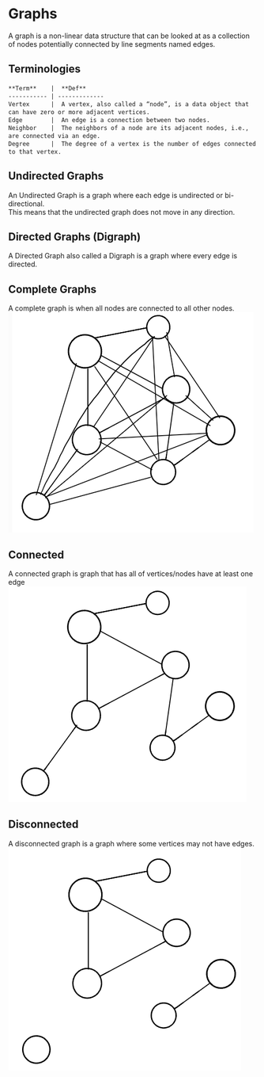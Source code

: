 # Graphs  
 A graph is a non-linear data structure that can be looked at as a collection of nodes potentially connected by line segments named edges.  


## Terminologies  
    **Term**    |  **Def**  
    ----------- | -------------  
    Vertex      |  A vertex, also called a “node”, is a data object that can have zero or more adjacent vertices.  
    Edge        |  An edge is a connection between two nodes.  
    Neighbor    |  The neighbors of a node are its adjacent nodes, i.e., are connected via an edge.  
    Degree      |  The degree of a vertex is the number of edges connected to that vertex.  


## Undirected Graphs  
  An Undirected Graph is a graph where each edge is undirected or bi-directional.  
  This means that the undirected graph does not move in any direction.  

## Directed Graphs (Digraph)  
  A Directed Graph also called a Digraph is a graph where every edge is directed.  


## Complete Graphs  
  A complete graph is when all nodes are connected to all other nodes.  
  ![Complete](./img/completeGF.PNG) 


## Connected  
  A connected graph is graph that has all of vertices/nodes have at least one edge  
  ![Connected](./img/conected.PNG) 

## Disconnected  
  A disconnected graph is a graph where some vertices may not have edges.  
  ![Disconnected](./img/disConnected.PNG) 



